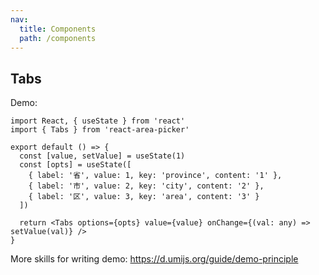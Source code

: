 ```yaml
---
nav:
  title: Components
  path: /components
---
```


## Tabs

Demo:

```tsx
import React, { useState } from 'react'
import { Tabs } from 'react-area-picker'

export default () => {
  const [value, setValue] = useState(1)
  const [opts] = useState([
    { label: '省', value: 1, key: 'province', content: '1' },
    { label: '市', value: 2, key: 'city', content: '2' },
    { label: '区', value: 3, key: 'area', content: '3' }
  ])

  return <Tabs options={opts} value={value} onChange={(val: any) => setValue(val)} />
}
```

More skills for writing demo: https://d.umijs.org/guide/demo-principle

